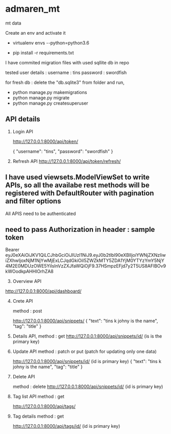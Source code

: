 # admaren_mt
mt data


Create an env and activate it

* virtualenv envs --python=python3.6

* pip install -r requirements.txt


I have commited migration files with used sqllite db in repo

tested user details : 
   username : tins
   password : swordfish

for fresh db : delete the "db.sqlite3" from folder and run,
 * python manage.py makemigrations
 * python manage.py migrate
 * python manage.py createsuperuser

## API details

1. Login API

    http://127.0.0.1:8000/api/token/
    
    {
    "username": "tins",
    "password": "swordfish"
    }

2. Refresh API
   http://127.0.0.1:8000/api/token/refresh/
   
## I have used **viewsets.ModelViewSet** to write APIs, so all the availabe rest methods will be registered with DefaultRouter with pagination and filter options

All APIS need to be authenticated 

## need to pass Authorization in header : sample token  
Bearer eyJ0eXAiOiJKV1QiLCJhbGciOiJIUzI1NiJ9.eyJ0b2tlbl90eXBlIjoiYWNjZXNzIiwiZXhwIjoxNjM1NjYwMjExLCJqdGkiOiI5ZWZkMTY5ZDA1YjM0YTYzYmY5NjY4M2E0MDUzOWE5YiIsInVzZXJfaWQiOjF9.37HSmpzEFjd7y2T5US8AFlBOv9kWOodkpAHHIOrhZA8


3. Overview API

  http://127.0.0.1:8000/api/dashboard/
  
4. Crete API

   method : post
   
   http://127.0.0.1:8000/api/snippets/
   {
    "text": "tins k johny is the name",
    "tag": "title"
    }

5. Details API,
   method : get
   http://127.0.0.1:8000/api/snippets/id/     (is is the primary key) 
6. Update API 
   method : patch or put (patch for updating only one data)
   
   http://127.0.0.1:8000/api/snippets/id/    (id is primary key)
   {
    "text": "tins k johny is the name",
    "tag": "title"
    }
7. Delete API

   method : delete
   http://127.0.0.1:8000/api/snippets/id/    (id is primary key)
   
8. Tag list API
   method : get

   http://127.0.0.1:8000/api/tags/
   
   
9. Tag details
   method : get
   
   http://127.0.0.1:8000/api/tags/id/      (id is primary key)
